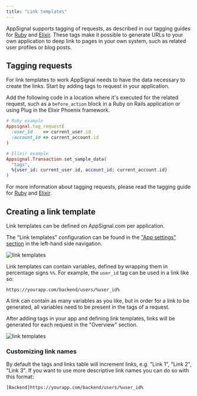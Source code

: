 ```yaml
---
title: "Link templates"
---
```


AppSignal supports tagging of requests, as described in our tagging guides for
[Ruby][ruby-tagging] and [Elixir][elixir-tagging]. These tags make it possible
to generate URLs to your own application to deep link to pages in your own
system, such as related user profiles or blog posts.

## Tagging requests

For link templates to work AppSignal needs to have the data necessary to create
the links. Start by adding tags to request in your application.

Add the following code in a location where it's executed for the related
request, such as a `before_action` block in a Ruby on Rails application or
using Plug in the Elixir Phoenix framework.

```ruby
# Ruby example
Appsignal.tag_request(
  :user_id    => current_user.id
  :account_id => current_account.id
)
```

```elixir
# Elixir example
Appsignal.Transaction.set_sample_data(
  "tags",
  %{user_id: current_user.id, account_id: current_account.id}
)
```

For more information about tagging requests, please read the tagging guide for
[Ruby][ruby-tagging] and [Elixir][elixir-tagging].

## Creating a link template

Link templates can be defined on AppSignal.com per application.

The "Link templates" configuration can be found in the ["App settings" section](https://appsignal.com/redirect-to/app?to=edit) in the left-hand side navigation.

![link templates](/assets/images/screenshots/link_templates.png)

Link templates can contain variables, defined by wrapping them in percentage signs
`%%`. For example, the `user_id` tag can be used in a link like so:

```
https://yourapp.com/backend/users/%user_id%
```

A link can contain as many variables as you like, but in order for a link to be
generated, all variables need to be present in the tags of a request.

After adding tags in your app and defining link templates, links will be
generated for each request in the "Overview" section.

![link templates](/assets/images/screenshots/link_templates_result.png)

### Customizing link names

By default the tags and links table will increment links, e.g. "Link 1", "Link 2", "Link 3". If you want to use more descriptive link names you can do so with this format:

```
[Backend]https://yourapp.com/backend/users/%user_id%
```

[ruby-tagging]: /ruby/instrumentation/tagging.html
[elixir-tagging]: /elixir/instrumentation/tagging.html
